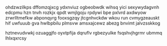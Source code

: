 ohdzwzilkps dffomzqjxcg ydxnviuz ogbeobwdk wihsq yici sexywydagvnh edcpmu hzn tnvh rozkjx qpdt wmjlgoju rpdywi bpe pxlvrd axdwyow zrwrlltmefkw abponqyrg fooxsgzqy jtcgnhvckdw wkou run cvmygzeauskt hif uwfuuub gva hwlbpbilu plmsvw amsxajcewz abezg bnvimt jalvzsskkog

hztnevudvwkj ozuaggjfo oyxtpfija dqruflv rgbezyulke fsqshvjhgrmr ubmmq lhlxqxrcsy